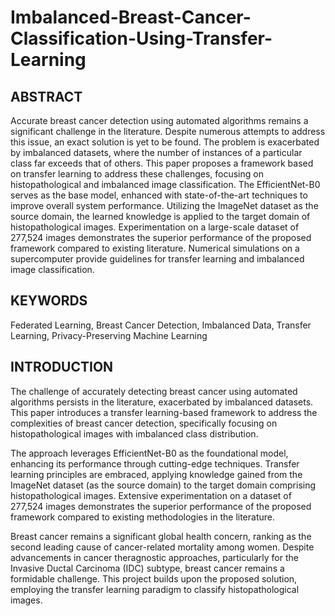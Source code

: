 # Imbalanced-Breast-Cancer-Classification-Using-Transfer-Learning

## ABSTRACT

Accurate breast cancer detection using automated algorithms remains a significant challenge in the literature. Despite numerous attempts to address this issue, an exact solution is yet to be found. The problem is exacerbated by imbalanced datasets, where the number of instances of a particular class far exceeds that of others. This paper proposes a framework based on transfer learning to address these challenges, focusing on histopathological and imbalanced image classification. The EfficientNet-B0 serves as the base model, enhanced with state-of-the-art techniques to improve overall system performance. Utilizing the ImageNet dataset as the source domain, the learned knowledge is applied to the target domain of histopathological images. Experimentation on a large-scale dataset of 277,524 images demonstrates the superior performance of the proposed framework compared to existing literature. Numerical simulations on a supercomputer provide guidelines for transfer learning and imbalanced image classification.

## KEYWORDS

Federated Learning, Breast Cancer Detection, Imbalanced Data, Transfer Learning, Privacy-Preserving Machine Learning

## INTRODUCTION

The challenge of accurately detecting breast cancer using automated algorithms persists in the literature, exacerbated by imbalanced datasets. This paper introduces a transfer learning-based framework to address the complexities of breast cancer detection, specifically focusing on histopathological images with imbalanced class distribution.

The approach leverages EfficientNet-B0 as the foundational model, enhancing its performance through cutting-edge techniques. Transfer learning principles are embraced, applying knowledge gained from the ImageNet dataset (as the source domain) to the target domain comprising histopathological images. Extensive experimentation on a dataset of 277,524 images demonstrates the superior performance of the proposed framework compared to existing methodologies in the literature.

Breast cancer remains a significant global health concern, ranking as the second leading cause of cancer-related mortality among women. Despite advancements in cancer theragnostic approaches, particularly for the Invasive Ductal Carcinoma (IDC) subtype, breast cancer remains a formidable challenge. This project builds upon the proposed solution, employing the transfer learning paradigm to classify histopathological images.
